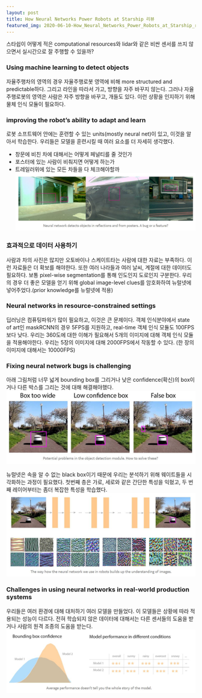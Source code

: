```yaml
---
layout: post
title: How Neural Networks Power Robots at Starship 리뷰
featured_img: 2020-06-10-How_Neural_Networks_Power_Robots_at_Starship_review/starship_technology
---
```


스타쉽이 어떻게 적은 computational resources와 lidar와 같은 비싼 센서를 쓰지 않으면서 실시간으로 잘 주행할 수 있을까? 

### Using machine learning to detect objects
자율주행차의 영역의 경우 자율주행로봇 영역에 비해 more structured and predictable하다. 그리고 라인을 따라서 가고, 방향을 자주 바꾸지 않는다. 
그러나 자율주행로봇의 영역은 사람은 자주 방향을 바꾸고, 개들도 있다. 이런 상황을 인지하기 위해 물체 인식 모듈이 필요하다. 

### improving the robot’s ability to adapt and learn
로봇 소프트웨어 안에는 훈련할 수 있는 units(mostly neural net)이 있고, 이것을 알아서 학습한다.
우리들은 모델을 훈련시킬 때 여러 요소를 더 자세히 생각했다.
- 창문에 비친 차에 대해서는 어떻게 페널티를 줄 것인가
- 포스터에 있는 사람이 비춰지면 어떻게 하는가
- 트레일러위에 있는 모든 차들을 다 체크해야할까
![od_concenrn](https://github.com/SUNGBEOMCHOI/SungBeomChoi.github.io/blob/master/assets/img/posts/2020-06-10-How_Neural_Networks_Power_Robots_at_Starship_review/od_concenrn.jpg?raw=true)

### 효과적으로 데이터 사용하기
사람과 차의 사진은 많지만 오토바이나 스케이트타는 사람에 대한 자료는 부족하다. 이런 자료들은 더 확보를 해야한다. 
또한 여러 나라들과 여러 날씨, 계절에 대한 데이터도 필요하다.
보통 pixel-wise segmentation를 통해 인도인지 도로인지 구분한다. 
우리의 경우 더 좋은 모델을 얻기 위해 global image-level clues를 암호화하여 뉴럴넷에 넣어주었다.(prior knowledge를 뉴럴넷에 적용)

### Neural networks in resource-constrained settings
딥러닝은 컴퓨팅파워가 많이 필요하고, 이것은 큰 문제이다. 
객체 인식분야에서 state of art인 maskRCNN의 경우 5FPS를 지원하고, real-time 객체 인식 모듈도 100FPS 보다 낮다.
우리는 360도에 대한 이해가 필요해서 5개의 이미지에 대해 객체 인식 모듈을 적용해야한다.
우리는 5장의 이미지에 대해 2000FPS에서 작동할 수 있다. (한 장의 이미지에 대해서는 10000FPS)

### Fixing neural network bugs is challenging
아래 그림처럼 너무 넓게 bounding box를 그리거나 낮은 confidence(확신)의 box이거나 다른 박스를 그리는 것에 대해 해결해야했다.
![od_bug](https://github.com/SUNGBEOMCHOI/SungBeomChoi.github.io/blob/master/assets/img/posts/2020-06-10-How_Neural_Networks_Power_Robots_at_Starship_review/od_bug.jpg?raw=true)

뉴럴넷은 속을 알 수 없는 black box이기 때문에 우리는 분석하기 위해 웨이트들을 시각화하는 과정이 필요했다.
첫번째 층은 가로, 세로와 같은 간단한 특성을 익혔고, 두 번째 레이어부터는 좀더 복잡한 특성을 학습했다.
![weight_visualize](https://github.com/SUNGBEOMCHOI/SungBeomChoi.github.io/blob/master/assets/img/posts/2020-06-10-How_Neural_Networks_Power_Robots_at_Starship_review/weight_visualize.jpg?raw=true)

### Challenges in using neural networks in real-world production systems
우리들은 여러 환경에 대해 대처하기 여러 모델을 만들었다. 이 모델들은 상황에 따라 적용되는 성능이 다르다.
전혀 학습되지 않은 데이터에 대해서는 다른 센서들의 도움을 받거나 사람의 원격 조종의 도움을 받는다.
![different_models_at_different_env](https://github.com/SUNGBEOMCHOI/SungBeomChoi.github.io/blob/master/assets/img/posts/2020-06-10-How_Neural_Networks_Power_Robots_at_Starship_review/different_models_at_different_env.jpg?raw=true)

